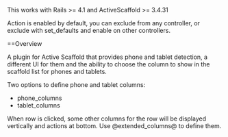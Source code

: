 This works with Rails >= 4.1 and ActiveScaffold >= 3.4.31

Action is enabled by default, you can exclude from any controller, or
exclude with set_defaults and enable on other controllers.

==Overview

A plugin for Active Scaffold that provides phone and tablet detection,
a different UI for them and the ability to choose the column to show
in the scaffold list for phones and tablets.

Two options to define phone and tablet columns:
* phone_columns
* tablet_columns

When row is clicked, some other columns for the row will be displayed
vertically and actions at bottom. Use @extended_columns@ to define them.
